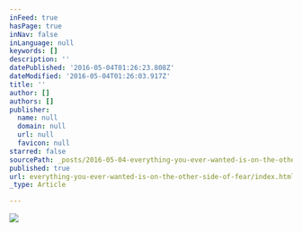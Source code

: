 ```yaml
---
inFeed: true
hasPage: true
inNav: false
inLanguage: null
keywords: []
description: ''
datePublished: '2016-05-04T01:26:23.808Z'
dateModified: '2016-05-04T01:26:03.917Z'
title: ''
author: []
authors: []
publisher:
  name: null
  domain: null
  url: null
  favicon: null
starred: false
sourcePath: _posts/2016-05-04-everything-you-ever-wanted-is-on-the-other-side-of-fear.md
published: true
url: everything-you-ever-wanted-is-on-the-other-side-of-fear/index.html
_type: Article

---
```

![](https://the-grid-user-content.s3-us-west-2.amazonaws.com/ab6db6a2-0b88-4598-a51f-0b197ce29df8.jpg)